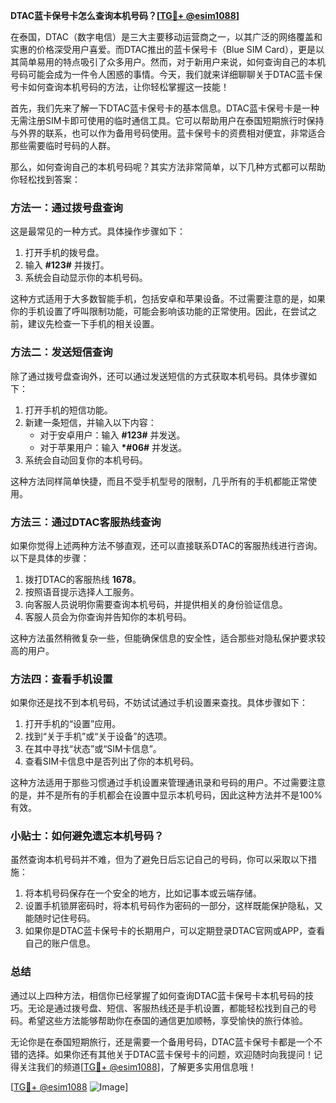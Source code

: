 **DTAC蓝卡保号卡怎么查询本机号码？[[TG💪+ @esim1088](https://t.me/s/esim1088)]**

在泰国，DTAC（数字电信）是三大主要移动运营商之一，以其广泛的网络覆盖和实惠的价格深受用户喜爱。而DTAC推出的蓝卡保号卡（Blue SIM Card），更是以其简单易用的特点吸引了众多用户。然而，对于新用户来说，如何查询自己的本机号码可能会成为一件令人困惑的事情。今天，我们就来详细聊聊关于DTAC蓝卡保号卡如何查询本机号码的方法，让你轻松掌握这一技能！

首先，我们先来了解一下DTAC蓝卡保号卡的基本信息。DTAC蓝卡保号卡是一种无需注册SIM卡即可使用的临时通信工具。它可以帮助用户在泰国短期旅行时保持与外界的联系，也可以作为备用号码使用。蓝卡保号卡的资费相对便宜，非常适合那些需要临时号码的人群。

那么，如何查询自己的本机号码呢？其实方法非常简单，以下几种方式都可以帮助你轻松找到答案：

### 方法一：通过拨号盘查询

这是最常见的一种方式。具体操作步骤如下：

1. 打开手机的拨号盘。
2. 输入 **#123#** 并拨打。
3. 系统会自动显示你的本机号码。

这种方式适用于大多数智能手机，包括安卓和苹果设备。不过需要注意的是，如果你的手机设置了呼叫限制功能，可能会影响该功能的正常使用。因此，在尝试之前，建议先检查一下手机的相关设置。

### 方法二：发送短信查询

除了通过拨号盘查询外，还可以通过发送短信的方式获取本机号码。具体步骤如下：

1. 打开手机的短信功能。
2. 新建一条短信，并输入以下内容：
   - 对于安卓用户：输入 **#123#** 并发送。
   - 对于苹果用户：输入 **\*#06#** 并发送。
3. 系统会自动回复你的本机号码。

这种方法同样简单快捷，而且不受手机型号的限制，几乎所有的手机都能正常使用。

### 方法三：通过DTAC客服热线查询

如果你觉得上述两种方法不够直观，还可以直接联系DTAC的客服热线进行咨询。以下是具体的步骤：

1. 拨打DTAC的客服热线 **1678**。
2. 按照语音提示选择人工服务。
3. 向客服人员说明你需要查询本机号码，并提供相关的身份验证信息。
4. 客服人员会为你查询并告知你的本机号码。

这种方法虽然稍微复杂一些，但能确保信息的安全性，适合那些对隐私保护要求较高的用户。

### 方法四：查看手机设置

如果你还是找不到本机号码，不妨试试通过手机设置来查找。具体步骤如下：

1. 打开手机的“设置”应用。
2. 找到“关于手机”或“关于设备”的选项。
3. 在其中寻找“状态”或“SIM卡信息”。
4. 查看SIM卡信息中是否列出了你的本机号码。

这种方法适用于那些习惯通过手机设置来管理通讯录和号码的用户。不过需要注意的是，并不是所有的手机都会在设置中显示本机号码，因此这种方法并不是100%有效。

### 小贴士：如何避免遗忘本机号码？

虽然查询本机号码并不难，但为了避免日后忘记自己的号码，你可以采取以下措施：

1. 将本机号码保存在一个安全的地方，比如记事本或云端存储。
2. 设置手机锁屏密码时，将本机号码作为密码的一部分，这样既能保护隐私，又能随时记住号码。
3. 如果你是DTAC蓝卡保号卡的长期用户，可以定期登录DTAC官网或APP，查看自己的账户信息。

### 总结

通过以上四种方法，相信你已经掌握了如何查询DTAC蓝卡保号卡本机号码的技巧。无论是通过拨号盘、短信、客服热线还是手机设置，都能轻松找到自己的号码。希望这些方法能够帮助你在泰国的通信更加顺畅，享受愉快的旅行体验。

无论你是在泰国短期旅行，还是需要一个备用号码，DTAC蓝卡保号卡都是一个不错的选择。如果你还有其他关于DTAC蓝卡保号卡的问题，欢迎随时向我提问！记得关注我们的频道[[TG💪+ @esim1088](https://t.me/s/esim1088)]，了解更多实用信息哦！

[[TG💪+ @esim1088](https://t.me/s/esim1088) ![Image](https://i.postimg.cc/4NQfJmqS/Snipaste-2025-05-13-00-14-12.png)]